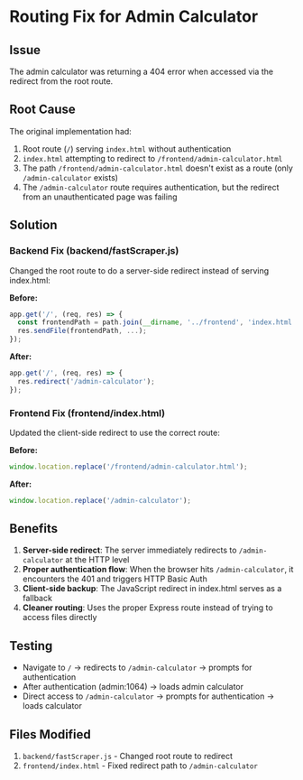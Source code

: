 # Routing Fix for Admin Calculator

## Issue
The admin calculator was returning a 404 error when accessed via the redirect from the root route.

## Root Cause
The original implementation had:
1. Root route (`/`) serving `index.html` without authentication
2. `index.html` attempting to redirect to `/frontend/admin-calculator.html`
3. The path `/frontend/admin-calculator.html` doesn't exist as a route (only `/admin-calculator` exists)
4. The `/admin-calculator` route requires authentication, but the redirect from an unauthenticated page was failing

## Solution

### Backend Fix (backend/fastScraper.js)
Changed the root route to do a server-side redirect instead of serving index.html:

**Before:**
```javascript
app.get('/', (req, res) => {
  const frontendPath = path.join(__dirname, '../frontend', 'index.html');
  res.sendFile(frontendPath, ...);
});
```

**After:**
```javascript
app.get('/', (req, res) => {
  res.redirect('/admin-calculator');
});
```

### Frontend Fix (frontend/index.html)
Updated the client-side redirect to use the correct route:

**Before:**
```javascript
window.location.replace('/frontend/admin-calculator.html');
```

**After:**
```javascript
window.location.replace('/admin-calculator');
```

## Benefits
1. **Server-side redirect**: The server immediately redirects to `/admin-calculator` at the HTTP level
2. **Proper authentication flow**: When the browser hits `/admin-calculator`, it encounters the 401 and triggers HTTP Basic Auth
3. **Client-side backup**: The JavaScript redirect in index.html serves as a fallback
4. **Cleaner routing**: Uses the proper Express route instead of trying to access files directly

## Testing
- Navigate to `/` → redirects to `/admin-calculator` → prompts for authentication
- After authentication (admin:1064) → loads admin calculator
- Direct access to `/admin-calculator` → prompts for authentication → loads calculator

## Files Modified
1. `backend/fastScraper.js` - Changed root route to redirect
2. `frontend/index.html` - Fixed redirect path to `/admin-calculator`
